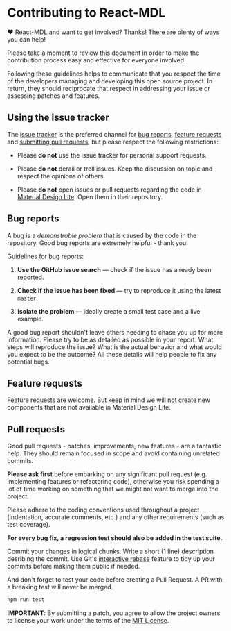 # Contributing to React-MDL

♥ React-MDL and want to get involved?
Thanks! There are plenty of ways you can help!

Please take a moment to review this document in order to make the contribution
process easy and effective for everyone involved.

Following these guidelines helps to communicate that you respect the time of
the developers managing and developing this open source project. In return,
they should reciprocate that respect in addressing your issue or assessing
patches and features.


## Using the issue tracker

The [issue tracker](https://github.com/react-mdl/react-mdl/issues) is
the preferred channel for
[bug reports](#bugs-reports),
[feature requests](#feature-requests)
and [submitting pull requests](#pull-requests),
but please respect the following restrictions:

* Please **do not** use the issue tracker for personal support requests.

* Please **do not** derail or troll issues. Keep the discussion on topic and
  respect the opinions of others.

* Please **do not** open issues or pull requests regarding the code in
  [Material Design Lite](https://github.com/google/material-design-lite). Open
  them in their repository.


## Bug reports

A bug is a _demonstrable problem_ that is caused by the code in the repository.
Good bug reports are extremely helpful - thank you!

Guidelines for bug reports:

1. **Use the GitHub issue search** &mdash; check if the issue has already been
   reported.

2. **Check if the issue has been fixed** &mdash; try to reproduce it using the
   latest `master`.

3. **Isolate the problem** &mdash; ideally create a small test case
   and a live example.

A good bug report shouldn't leave others needing to chase you up for more
information. Please try to be as detailed as possible in your report.
What steps will reproduce the issue? What is the actual behavior and
what would you expect to be the outcome? All these details will help
people to fix any potential bugs.

## Feature requests

Feature requests are welcome. But keep in mind we will not create
new components that are not available in Material Design Lite.


## Pull requests

Good pull requests - patches, improvements, new features - are a fantastic
help. They should remain focused in scope and avoid containing unrelated
commits.

**Please ask first** before embarking on any significant pull request (e.g.
implementing features or refactoring code), otherwise you risk spending a lot
of time working on something that we might not want to merge into the project.

Please adhere to the coding conventions used throughout a project (indentation,
accurate comments, etc.) and any other requirements (such as test coverage).

**For every bug fix, a regression test should also be added in the test suite.**

Commit your changes in logical chunks. Write a short (1 line) description
desribing the commit. Use Git's
[interactive rebase](https://help.github.com/articles/about-git-rebase/)
feature to tidy up your commits before making them public if needed.

And don't forget to test your code before creating a Pull Request. A PR with
a breaking test will never be merged.

   ```bash
   npm run test
   ```

**IMPORTANT**: By submitting a patch, you agree to allow the project
owners to license your work under the terms of the [MIT License](LICENSE.md).
